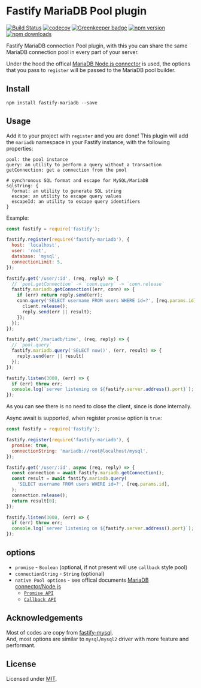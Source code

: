 # Fastify MariaDB Pool plugin
<!--
[![NPM](https://nodei.co/npm/fastify-mariadb.png??downloads=true&downloadRank=true&stars=true)](https://www.npmjs.com/package/fastify-mariadb)
-->
[![Build Status](https://travis-ci.org/victor0801x/fastify-mariadb.svg?branch=master)](https://travis-ci.org/victor0801x/fastify-mariadb)
[![codecov](https://codecov.io/gh/victor0801x/fastify-mariadb/branch/master/graph/badge.svg)](https://codecov.io/gh/victor0801x/fastify-mariadb)
[![Greenkeeper badge](https://badges.greenkeeper.io/victor0801x/fastify-mariadb.svg)](https://greenkeeper.io/)
[![npm version](https://img.shields.io/npm/v/fastify-mariadb.svg?style=flat-square)](https://www.npmjs.com/package/fastify-mariadb)
[![npm downloads](https://img.shields.io/npm/dm/fastify-mariadb.svg?style=flat-square)](https://www.npmjs.com/package/fastify-mariadb)

Fastify MariaDB connection Pool plugin, with this you can share the same MariaDB connection pool in every part of your server.

Under the hood the offical [MariaDB Node.js connector](https://github.com/MariaDB/mariadb-connector-nodejs) is used, the options that you pass to `register` will be passed to the MariaDB pool builder.

## Install

```
npm install fastify-mariadb --save
```

## Usage

Add it to your project with `register` and you are done!
This plugin will add the `mariadb` namespace in your Fastify instance, with the following properties:

```
pool: the pool instance
query: an utility to perform a query without a transaction
getConnection: get a connection from the pool

# synchronous SQL format and escape for MySQL/MariaDB
sqlstring: {
  format: an utility to generate SQL string
  escape: an utility to escape query values
  escapeId: an utility to escape query identifiers
}
```

Example:
```js
const fastify = require('fastify');

fastify.register(require('fastify-mariadb'), {
  host: 'localhost',
  user: 'root',
  database: 'mysql',
  connectionLimit: 5,
});

fastify.get('/user/:id', (req, reply) => {
  // `pool.getConnection` -> `conn.query` -> `conn.release`
  fastify.mariadb.getConnection((err, conn) => {
    if (err) return reply.send(err);
    conn.query('SELECT username FROM users WHERE id=?', [req.params.id], (err, result) => {
      client.release();
      reply.send(err || result);
    });
  });
});

fastify.get('/mariadb/time', (req, reply) => {
  // `pool.query`
  fastify.mariadb.query('SELECT now()', (err, result) => {
    reply.send(err || result)
  });
});

fastify.listen(3000, (err) => {
  if (err) throw err;
  console.log(`server listening on ${fastify.server.address().port}`);
});
```
As you can see there is no need to close the client, since is done internally.

Async await is supported, when register `promise` option is `true`:
```js
const fastify = require('fastify');

fastify.register(require('fastify-mariadb'), {
  promise: true,
  connectionString: 'mariadb://root@localhost/mysql',
});

fastify.get('/user/:id', async (req, reply) => {
  const connection = await fastify.mariadb.getConnection();
  const result = await fastify.mariadb.query(
    'SELECT username FROM users WHERE id=?', [req.params.id],
  );
  connection.release();
  return result[0];
});

fastify.listen(3000, (err) => {
  if (err) throw err;
  console.log(`server listening on ${fastify.server.address().port}`);
});
```

## options

* `promise` - `Boolean` (optional, if not present will use `callback` style pool)
* `connectionString` - `String` (optional)
* `native Pool options` - see offical documents [MariaDB connector/Node.js](https://mariadb.com/kb/en/library/about-mariadb-connector-nodejs/)
  * [`Promise API`](https://github.com/MariaDB/mariadb-connector-nodejs/blob/master/documentation/promise-api.md#promise-api)
  * [`Callback API`](https://github.com/MariaDB/mariadb-connector-nodejs/blob/master/documentation/callback-api.md#callback-api)

## Acknowledgements

Most of codes are copy from [fastify-mysql](https://github.com/fastify/fastify-mysql).  
And, most options are similar to `mysql`/`mysql2` driver with more feature and performant. 


## License

Licensed under [MIT](./LICENSE).
